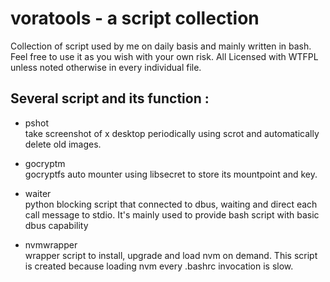# voratools - a script collection
Collection of script used by me on daily basis and mainly written in bash. 
Feel free to use it as you wish with your own risk. All Licensed with WTFPL unless noted otherwise in every individual file.

## Several script and its function  :

* pshot  
    take screenshot of x desktop periodically using scrot and automatically delete old images.

* gocryptm  
    gocryptfs auto mounter using libsecret to store its mountpoint and key.

* waiter  
    python blocking script that connected to dbus, waiting and direct each call message to stdio. It's mainly used to provide bash script with basic dbus capability

* nvmwrapper  
    wrapper script to install, upgrade and load nvm on demand. This script is created because loading nvm every 
.bashrc invocation is slow.
